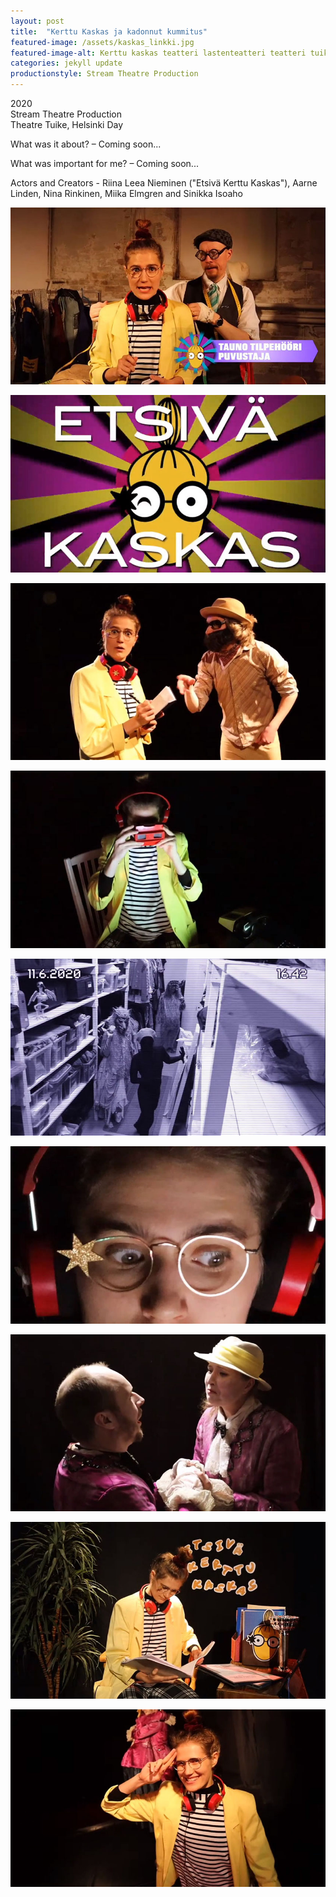 ```yaml
---
layout: post
title:  "Kerttu Kaskas ja kadonnut kummitus"
featured-image: /assets/kaskas_linkki.jpg
featured-image-alt: Kerttu kaskas teatteri lastenteatteri teatteri tuike
categories: jekyll update
productionstyle: Stream Theatre Production
---
```

  2020  
  Stream Theatre Production   
  Theatre Tuike, Helsinki Day  
<p></p>
<div class="post-text-alone"> 
  What was it about? – Coming soon...  
<p></p>
  What was important for me? – Coming soon...   
</div>
<p></p>
  Actors and Creators - Riina Leea Nieminen ("Etsivä Kerttu Kaskas"), Aarne Linden, Nina Rinkinen, Miika Elmgren and Sinikka Isoaho   


![alt text](/assets/projects/kaskas1.jpg)  

![alt text](/assets/projects/kaskas2.jpg)  

![alt text](/assets/projects/kaskas3.jpg)  

![alt text](/assets/projects/kaskas4.jpg)  

![alt text](/assets/projects/kaskas5.jpg)  

![alt text](/assets/projects/kaskas6.jpg)  

![alt text](/assets/projects/kaskas7.jpg)  

![alt text](/assets/projects/kaskas8.jpg)  

![alt text](/assets/projects/kaskas9.jpg)  

